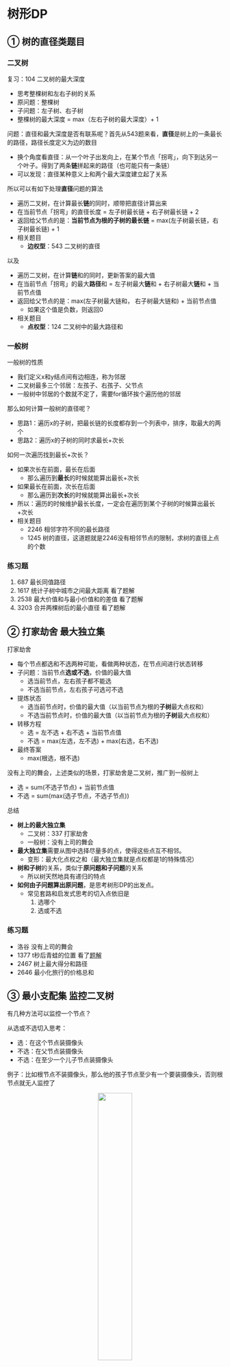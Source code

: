
# 树形DP

## ① 树的直径类题目

### 二叉树

复习：104 二叉树的最大深度

- 思考整棵树和左右子树的关系
- 原问题：整棵树
- 子问题：左子树、右子树
- 整棵树的最大深度 = max（左右子树的最大深度）+ 1

问题：直径和最大深度是否有联系呢？首先从543题来看，**直径**是树上的一条最长的路径，路径长度定义为边的数目

- 换个角度看直径：从一个叶子出发向上，在某个节点「拐弯」，向下到达另一个叶子。得到了两条**链**拼起来的路径（也可能只有一条链）
- 可以发现：直径某种意义上和两个最大深度建立起了关系

所以可以有如下处理**直径**问题的算法

- 遍历二叉树，在计算最长**链**的同时，顺带把直径计算出来
- 在当前节点「拐弯」的直径长度 = 左子树最长链 + 右子树最长链 + 2
- 返回给父节点的是：**当前节点为根的子树的最长链** = max(左子树最长链，右子树最长链) + 1
- 相关题目 
  - **边权型**：543 二叉树的直径

以及
- 遍历二叉树，在计算**链**和的同时，更新答案的最大值
- 在当前节点「拐弯」的最大**路径**和 = 左子树最大**链**和 + 右子树最大**链**和 + 当前节点值
- 返回给父节点的是：max(左子树最大链和， 右子树最大链和) + 当前节点值
    - 如果这个值是负数，则返回0
- 相关题目
    - **点权型**：124 二叉树中的最大路径和

### 一般树

一般树的性质

- 我们定义x和y结点间有边相连，称为邻居
- 二叉树最多三个邻居：左孩子、右孩子、父节点
- 一般树中邻居的个数就不定了，需要for循环挨个遍历他的邻居

那么如何计算一般树的直径呢？

- 思路1：遍历x的子树，把最长链的长度都存到一个列表中，排序，取最大的两个
- 思路2：遍历x的子树的同时求最长+次长

如何一次遍历找到最长+次长？
- 如果次长在前面，最长在后面
    - 那么遍历到**最长**的时候就能算出最长+次长
- 如果最长在前面，次长在后面
    - 那么遍历到**次长**的时候就能算出最长+次长
- 所以：遍历的时候维护最长长度，一定会在遍历到某个子树的时候算出最长+次长
- 相关题目
    - 2246 相邻字符不同的最长路径
    - 1245 树的直径，这道题就是2246没有相邻节点的限制，求树的直径上点的个数

### 练习题

1. 687 最长同值路径
2. 1617 统计子树中城市之间最大距离 看了题解
3. 2538 最大价值和与最小价值和的差值 看了题解
4. 3203 合并两棵树后的最小直径 看了题解


## ② 打家劫舍 最大独立集

打家劫舍

- 每个节点都选和不选两种可能，看做两种状态，在节点间进行状态转移
- 子问题：当前节点**选或不选**，价值的最大值
    - 选当前节点，左右孩子都不能选
    - 不选当前节点，左右孩子可选可不选
- 提炼状态
    - 选当前节点时，价值的最大值（以当前节点为根的**子树**最大点权和）
    - 不选当前节点时，价值的最大值（以当前节点为根的**子树**最大点权和）
- 转移方程
    - 选 = 左不选 + 右不选 + 当前节点值
    - 不选 = max(左选，左不选) + max(右选，右不选)
- 最终答案
    - max(根选，根不选)

没有上司的舞会，上述类似的场景，打家劫舍是二叉树，推广到一般树上

- 选 = sum(不选子节点) + 当前节点值
- 不选 = sum(max(选子节点，不选子节点))

总结

- **树上的最大独立集**
    - 二叉树：337 打家劫舍
    - 一般树：没有上司的舞会
- **最大独立集**需要从图中选择尽量多的点，使得这些点互不相邻。
    - 变形：最大化点权之和（最大独立集就是点权都是1的特殊情况）
- **树和子树**的关系，类似于**原问题和子问题**的关系
    - 所以树天然地具有递归的特点
- **如何由子问题算出原问题**，是思考树形DP的出发点。
    - 常见套路和启发式思考的切入点依旧是
        1. 选哪个
        2. 选或不选

### 练习题
- 洛谷 没有上司的舞会
- 1377 t秒后青蛙的位置 看了[题解](https://leetcode.cn/problems/frog-position-after-t-seconds/solutions/2281408/dfs-ji-yi-ci-you-qu-de-hack-by-endlessch-jtsr/)
- 2467 树上最大得分和路径
- 2646 最小化旅行的价格总和

## ③ 最小支配集 监控二叉树

有几种方法可以监控一个节点？

从选或不选切入思考：

- 选：在这个节点装摄像头
- 不选：在父节点装摄像头
- 不选：在至少一个儿子节点装摄像头

例子：比如根节点不装摄像头，那么他的孩子节点至少有一个要装摄像头，否则根节点就无人监控了

<center>
<img src="../../../../assets/imgs/algorithms/leetcode/dp/tree-dp/image.png" width="40%"/>
</center>

- 蓝色：安装摄像头
- 黄色：不安装摄像头，父节点安装（父亲管）
- 红色：不安装摄像头，至少一个儿子安装摄像头（儿子管）

讨论子树根节点的颜色，对应需要最少得摄像头

- 蓝色时，监控这个子树最少需要多少摄像头
- 黄色时，监控这个子树最少需要多少摄像头
- 红色时，监控这个子树最少需要多少摄像头

<center>
<img src="../../../../assets/imgs/algorithms/leetcode/dp/tree-dp/image-1.png" width="20%"/>
</center>

- 蓝色节点的儿子是哪种颜色都可以，因为肯定被父亲监控了
    - 蓝色 = min(左蓝，左黄，左红) + min(右蓝，右黄，右红) + 1

<center>
<img src="../../../../assets/imgs/algorithms/leetcode/dp/tree-dp/image-2.png" width="20%"/>
</center>

- 黄色节点的儿子不可能是黄色，黄色是父节点装，儿子不装，所以儿子肯定不是黄色
    - 黄色 = min(左蓝，左红) + min(右蓝，右红)

<center>
<img src="../../../../assets/imgs/algorithms/leetcode/dp/tree-dp/image-3.png" width="20%"/>
</center>

- 红色节点的儿子不可能是黄色，黄色是父节点装，儿子不装，所以儿子肯定不是黄色，且至少有一个儿子是蓝色
    - 红色 = min(左蓝 + 右红，左红+右蓝, 左蓝+右蓝) -> 可简化

最终整棵树的答案

- 二叉树的根节点，没有父节点，所以不可能是黄色，只能是蓝色或者红色
- 所以最终答案 = min(根节点蓝色， 根节点红色)

递归边界

- 空节点不能装摄像头：蓝色为无穷，表示不合法
- 空节点不需要被监控：黄色和红色都是0

题目变体
- 变体1：在节点x装摄像头，需要花费cost[x]，求监控所有节点的最小花费
    - 其实相当于每个节点加了权重val，例题中相当于节点权为1
- 变体2：如果一个红色节点有3个儿子、4个儿子...呢？ -> 洛谷保安站岗问题
    - 红色节点儿子不可能是黄色且**至少要有一个蓝色**，那么比如3个儿子，那么每个节点都是红蓝二选一，8种情况，4个儿子就是16种情况，然后至少有一个蓝色，所以除去全红的情况，就是7种和15种情况，那这个max(...)很长很复杂，需要化简红色节点的情况
        - 红色 = min(蓝1 + 蓝2 + 蓝3，蓝1 + 蓝2 + 红3， ... ， 7种排列组合)
    - 由于至少要有一个蓝色儿子，那么另一种表达式
        - 红色 = min（蓝1，红1） + min（蓝2， 红2） + min（蓝3，红3）
    - 上下两个式子什么情况下会不等？
        - 答案：红色都比蓝色小的情况下，选到了全红的case
        - 这个时候，我们需要把其中一个红色给变成蓝色，所以要选（蓝色-红色）差值最小的那个
    - 所以新的转移公式
        - 黄色 = min（蓝1， 红1） + min（蓝2， 红2） + min（蓝3， 红3）
        - 红色 = 黄色 + max（0，min（蓝1-红1，蓝2-红2，蓝3-红3））
        - 蓝色 = min（蓝1， 黄1）+ min（蓝2，黄2） + min（蓝3，黄3） + cost[x]
            - 红色的公式等于黄色加一个大于等于0的数，也就是说红色一定大于等于黄色
            - 所以蓝色的转移表达式的min中，红色可以被省略掉了
    
